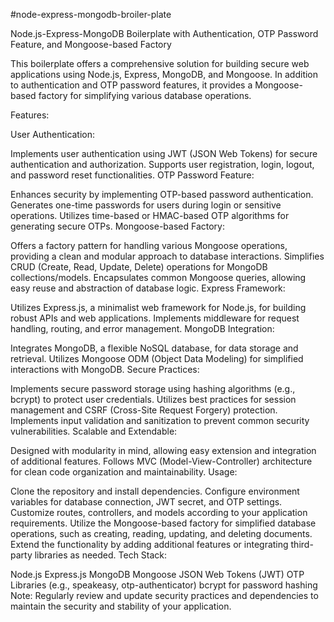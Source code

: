 #node-express-mongodb-broiler-plate

Node.js-Express-MongoDB Boilerplate with Authentication, OTP Password Feature, and Mongoose-based Factory

This boilerplate offers a comprehensive solution for building secure web applications using Node.js, Express, MongoDB, and Mongoose. In addition to authentication and OTP password features, it provides a Mongoose-based factory for simplifying various database operations.

Features:

User Authentication:

Implements user authentication using JWT (JSON Web Tokens) for secure authentication and authorization. Supports user registration, login, logout, and password reset functionalities. OTP Password Feature:

Enhances security by implementing OTP-based password authentication. Generates one-time passwords for users during login or sensitive operations. Utilizes time-based or HMAC-based OTP algorithms for generating secure OTPs. Mongoose-based Factory:

Offers a factory pattern for handling various Mongoose operations, providing a clean and modular approach to database interactions. Simplifies CRUD (Create, Read, Update, Delete) operations for MongoDB collections/models. Encapsulates common Mongoose queries, allowing easy reuse and abstraction of database logic. Express Framework:

Utilizes Express.js, a minimalist web framework for Node.js, for building robust APIs and web applications. Implements middleware for request handling, routing, and error management. MongoDB Integration:

Integrates MongoDB, a flexible NoSQL database, for data storage and retrieval. Utilizes Mongoose ODM (Object Data Modeling) for simplified interactions with MongoDB. Secure Practices:

Implements secure password storage using hashing algorithms (e.g., bcrypt) to protect user credentials. Utilizes best practices for session management and CSRF (Cross-Site Request Forgery) protection. Implements input validation and sanitization to prevent common security vulnerabilities. Scalable and Extendable:

Designed with modularity in mind, allowing easy extension and integration of additional features. Follows MVC (Model-View-Controller) architecture for clean code organization and maintainability. Usage:

Clone the repository and install dependencies. Configure environment variables for database connection, JWT secret, and OTP settings. Customize routes, controllers, and models according to your application requirements. Utilize the Mongoose-based factory for simplified database operations, such as creating, reading, updating, and deleting documents. Extend the functionality by adding additional features or integrating third-party libraries as needed. Tech Stack:

Node.js Express.js MongoDB Mongoose JSON Web Tokens (JWT) OTP Libraries (e.g., speakeasy, otp-authenticator) bcrypt for password hashing Note: Regularly review and update security practices and dependencies to maintain the security and stability of your application.
